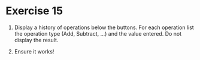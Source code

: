 # Exercise 15

1. Display a history of operations below the buttons. For each operation list the operation type (Add, Subtract, ...) and the value entered. Do not display the result.

2. Ensure it works!